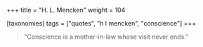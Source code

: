 +++
title = "H. L. Mencken"
weight = 104

[taxonomies]
tags = ["quotes", "h l mencken", "conscience"]
+++

> "Conscience is a mother-in-law whose visit never ends."
